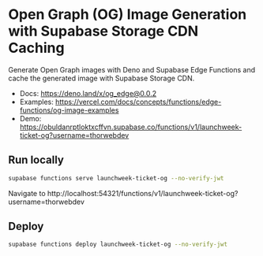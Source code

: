 # Open Graph (OG) Image Generation with Supabase Storage CDN Caching

Generate Open Graph images with Deno and Supabase Edge Functions and cache the generated image with Supabase Storage CDN.

- Docs: https://deno.land/x/og_edge@0.0.2
- Examples: https://vercel.com/docs/concepts/functions/edge-functions/og-image-examples
- Demo: https://obuldanrptloktxcffvn.supabase.co/functions/v1/launchweek-ticket-og?username=thorwebdev

## Run locally

```bash
supabase functions serve launchweek-ticket-og --no-verify-jwt
```

Navigate to http://localhost:54321/functions/v1/launchweek-ticket-og?username=thorwebdev

## Deploy

```bash
supabase functions deploy launchweek-ticket-og --no-verify-jwt
```
